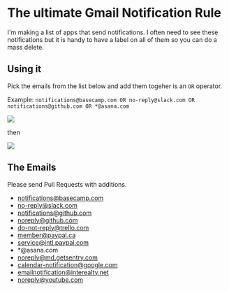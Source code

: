 # The ultimate Gmail Notification Rule

I'm making a list of apps that send notifications. I often need to see these notifications but it is handy to have a label on all of them so you can do a mass delete.

## Using it

Pick the emails from the list below and add them togeher is an `OR` operator. 

Example: `notifications@basecamp.com OR no-reply@slack.com OR notifications@github.com OR *@asana.com` 

![](http://i.imgur.com/KJXEsA7.png)

then

![](http://i.imgur.com/e199yIx.png)

## The Emails

Please send Pull Requests with additions. 

* notifications@basecamp.com
* no-reply@slack.com
* notifications@github.com
* noreply@github.com
* do-not-reply@trello.com
* member@paypal.ca
* service@intl.paypal.com
* *@asana.com
* noreply@md.getsentry.com
* calendar-notification@google.com
* emailnotification@interealty.net
* noreply@youtube.com


